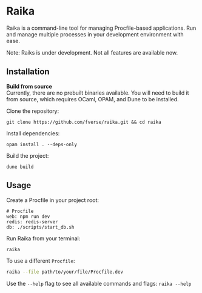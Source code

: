 # Raika

Raika is a command-line tool for managing Procfile-based applications. Run and manage multiple processes in your development environment with ease.

Note: Raiks is under development. Not all features are available now.

## Installation

**Build from source**  
Currently, there are no prebuilt binaries available. You will need to build it from source, which requires OCaml, OPAM, and Dune to be installed.

Clone the repository:

   ```
   git clone https://github.com/fverse/raika.git && cd raika
   ```

Install dependencies:

   ```
   opam install . --deps-only
   ```

Build the project:

   ```
   dune build
   ```

## Usage

Create a Procfile in your project root:

```
# Procfile
web: npm run dev
redis: redis-server
db: ./scripts/start_db.sh
```

Run Raika from your terminal:

```bash
raika
```

To use a different `Procfile`:

```bash
raika --file path/to/your/file/Procfile.dev
```

Use the `--help` flag to see all available commands and flags: `raika --help`
